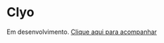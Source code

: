 # Clyo

Em desenvolvimento. [Clique aqui para acompanhar](https://github.com/eliascoelho911/clyo-sdui/issues)
